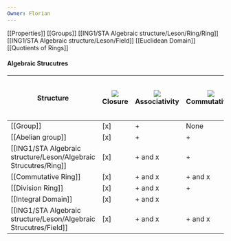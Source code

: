 ```yaml
---
Owner: Florian
---
```

[[Properties]]
[[Groups]]
[[ING1/STA Algebraic structure/Leson/Ring/Ring]]
[[ING1/STA Algebraic structure/Leson/Field]]
[[Euclidean Domain]]
[[Quotients of Rings]]
  
#### Algebraic Strucutres
|Structure|![](https://www.notion.so/icons/mathematics_gray.svg)Closure|![](https://www.notion.so/icons/mathematics_gray.svg)Associativity|![](https://www.notion.so/icons/mathematics_gray.svg)Commutativity|![](https://www.notion.so/icons/mathematics_gray.svg)Symetrizability / Inverses|![](https://www.notion.so/icons/mathematics_gray.svg)Neutral element|![](https://www.notion.so/icons/mathematics_gray.svg)Unique inverse (non null)|![](https://www.notion.so/icons/mathematics_gray.svg)Distributivity|No Zero Divisors|
|---|---|---|---|---|---|---|---|---|
|[[Group]]|[x]|+|None|+|+|[ ]|None|[ ]|
|[[Abelian group]]|[x]|+|+|+|+|[ ]|None|[ ]|
|[[ING1/STA Algebraic structure/Leson/Algebraic Strucutres/Ring]]|[x]|+ and x|+|+|+ and x|[ ]|x on +|[ ]|
|[[Commutative Ring]]|[x]|+ and x|+ and x|+|+ and x|[ ]|x on +|[ ]|
|[[Division Ring]]|[x]|+ and x|+|+||[x]||[ ]|
|[[Integral Domain]]|[x]|+ and x||+||[ ]||[x]|
|[[ING1/STA Algebraic structure/Leson/Algebraic Strucutres/Field]]|[x]|+ and x|+ and x|+||[ ]||[ ]|
